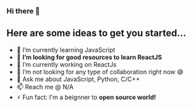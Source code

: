 ### Hi there 👋


<h2> Here are some ideas to get you started... </h2>

- 🌱 I’m currently learning JavaScript
- 🤔 <strong>I’m looking for good resources to learn ReactJS </strong>
- 🔭 I’m currently working on ReactJs
- 👯 I’m not looking for any type of collaboration right now 😅
- 💬 Ask me about JavaScript, Python, C/C++
- 📫 Reach me @ N/A 
- ⚡ Fun fact: I'm a beignner to <strong>open source world!</strong>

